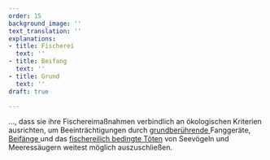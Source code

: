 ```yaml
---
order: 15
background_image: ''
text_translation: ''
explanations:
- title: Fischerei
  text: ''
- title: Beifang
  text: ''
- title: Grund
  text: ''
draft: true

---
```

…, dass sie ihre Fischereimaßnahmen verbindlich an ökologischen Kriterien ausrichten, um Beeinträchtigungen durch [grundberührende ](# "Grund")Fanggeräte, [Beifänge ](# "Beifang")und das [fischereilich bedingte Töten](# "Fischerei") von Seevögeln und Meeressäugern weitest möglich auszuschließen.